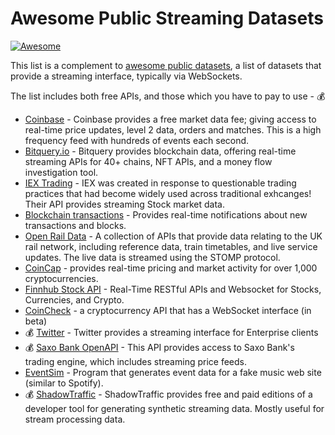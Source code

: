 # Awesome Public Streaming Datasets

[![Awesome](https://cdn.rawgit.com/sindresorhus/awesome/d7305f38d29fed78fa85652e3a63e154dd8e8829/media/badge.svg)](https://github.com/sindresorhus/awesome)

This list is a complement to [awesome public datasets](https://github.com/awesomedata/awesome-public-datasets), a list of datasets that provide a streaming interface, typically via WebSockets.

The list includes both free APIs, and those which you have to pay to use - 💰

 - [Coinbase](https://docs.pro.coinbase.com/#websocket-feed) - Coinbase provides a free market data fee; giving access to real-time price updates, level 2 data, orders and matches. This is a high frequency feed with hundreds of events each second.
 - [Bitquery.io](https://docs.bitquery.io/v1/) - Bitquery provides blockchain data, offering real-time streaming APIs for 40+ chains, NFT APIs, and a money flow investigation tool.
 - [IEX Trading](https://iextrading.com/developer/docs/) - IEX was created in response to questionable trading practices that had become widely used across traditional exhcanges! Their API provides streaming Stock market data.
 - [Blockchain transactions](https://www.blockchain.com/api/api_websocket) - Provides real-time notifications about new transactions and blocks.
 - [Open Rail Data](https://wiki.openraildata.com/index.php/Rail_Data_FAQ) - A collection of APIs that provide data relating to the UK rail network, including reference data, train timetables, and live service updates. The live data is streamed using the STOMP protocol.
 - [CoinCap](https://docs.coincap.io/) - provides real-time pricing and market activity for over 1,000 cryptocurrencies.
 - [Finnhub Stock API](https://finnhub.io/) - Real-Time RESTful APIs and Websocket for Stocks, Currencies, and Crypto.
 - [CoinCheck](https://coincheck.com/documents/exchange/api#websocket) - a cryptocurrency API that has a WebSocket interface (in beta)
 - 💰 [Twitter](https://developer.twitter.com/en/docs/tutorials/consuming-streaming-data.html) - Twitter provides a streaming interface for Enterprise clients 
 - 💰 [Saxo Bank OpenAPI](https://www.developer.saxo/) - This API provides access to Saxo Bank's trading engine, which includes streaming price feeds.
 - [EventSim](https://github.com/viirya/eventsim) - Program that generates event data for a fake music web site (similar to Spotify).
 - 💰 [ShadowTraffic](https://shadowtraffic.io/) - ShadowTraffic provides free and paid editions of a developer tool for generating synthetic streaming data. Mostly useful for stream processing data.
